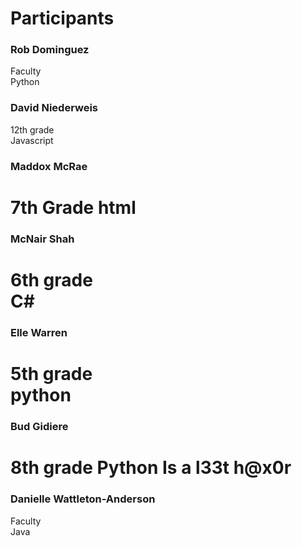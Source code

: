 # Participants
<!-- While all together in the CS room, enter your name at the bottom of this list -->
<!--
First and Last Name, with an h3 tag
Grade, with two spaces
Favorite language
-->
### Rob Dominguez
Faculty  
Python

### David Niederweis
12th grade  
Javascript  

### Maddox McRae
7th  Grade
html
=======
### McNair Shah
6th grade  
C#
=======

### Elle Warren
5th grade  
python
=======
### Bud Gidiere
8th grade
Python
Is a l33t h@x0r
=======
### Danielle Wattleton-Anderson
Faculty  
Java

